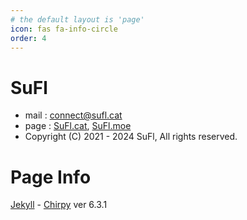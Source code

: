 ```yaml
---
# the default layout is 'page'
icon: fas fa-info-circle
order: 4
---
```


# SuFl
- mail : connect@sufl.cat
- page : [SuFl.cat](https://sufl.cat/), [SuFl.moe](https://sufl.moe/)
- Copyright (C) 2021 - 2024 SuFl, All rights reserved.

# Page Info
[Jekyll](https://jekyllrb.com/) - [Chirpy](https://github.com/cotes2020/jekyll-theme-chirpy) ver 6.3.1